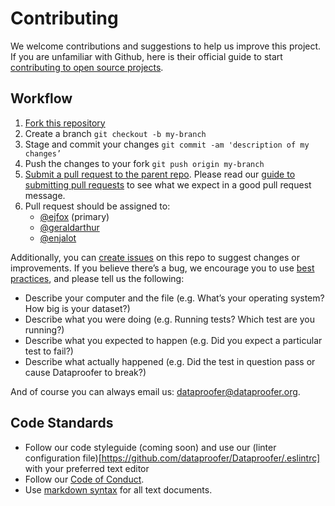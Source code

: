 # Contributing

We welcome contributions and suggestions to help us improve this project. If you are unfamiliar with Github, here is their official guide to start [contributing to open source projects](https://guides.github.com/activities/contributing-to-open-source/).

## Workflow

1.  [Fork this repository](https://help.github.com/articles/fork-a-repo)
2.  Create a branch `git checkout -b my-branch`
3.  Stage and commit your changes `git commit -am 'description of my changes’`
4.  Push the changes to your fork `git push origin my-branch`
5.  [Submit a pull request to the parent repo](https://help.github.com/articles/creating-a-pull-request). Please read our [guide to submitting pull requests](https://github.com/inn/docs/blob/master/how-to-work-with-us/pull-requests.md) to see what we expect in a good pull request message.
6.  Pull request should be assigned to:
    - [@ejfox](http://github.com/ejfox) (primary)
    - [@geraldarthur](http://github.com/geraldarthur)
    - [@enjalot](http://github.com/enjalot)

Additionally, you can [create issues](https://github.com/dataproofer/Dataproofer/issues) on this repo to suggest changes or improvements. If you believe there’s a bug, we encourage you to use [best practices](http://polite.technology/reportabug.html), and please tell us the following:

* Describe your computer and the file (e.g. What’s your operating system? How big is your dataset?)
* Describe what you were doing (e.g. Running tests? Which test are you running?)
* Describe what you expected to happen (e.g. Did you expect a particular test to fail?)
* Describe what actually happened (e.g. Did the test in question pass or cause Dataproofer to break?)

And of course you can always email us: [dataproofer@dataproofer.org](mailto:dataproofer@dataproofer.org).

## Code Standards

- Follow our code styleguide (coming soon) and use our (linter configuration file)[https://github.com/dataproofer/Dataproofer/.eslintrc] with your preferred text editor
- Follow our [Code of Conduct](https://github.com/dataproofer/Dataproofer/CODE_OF_CONDUCT.md).
- Use [markdown syntax](http://daringfireball.net/projects/markdown/syntax) for all text documents.
